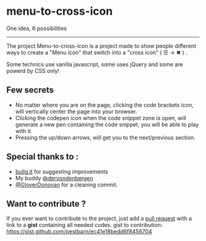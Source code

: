 # menu-to-cross-icon
One idea, 6 possibilities

---

The project Menu-to-cross-icon is a project made to show people different ways to create a "Menu icon" that switch into a "cross icon" ( ☰ -> ✖ ) . 

Some technics use vanilla javascript, some uses jQuery and some are powerd by CSS only!

## Few secrets 
- No matter where you are on the page, clicking the code brackets icon, will vertically center the page into your browser.
- Clicking the codepen icon when the code snippet zone is open, will generate a new pen containing the code snippet, you will be able to play with it.
- Pressing the up/down arrows, will get you to the next/previous section. 

## Special thanks to : 
- [bullg.it](http://bullg.it) for suggesting improvements
- My buddy [@dervondenbergen](http://twitter.com/dervondenbergen) 
- [@GloverDonovan](https://github.com/GloverDonovan) for a cleaning commit.

## Want to contribute ? 
If you ever want to contribute to the project, just add a [pull request](https://github.com/LukyVj/menu-to-cross-icon/pulls) with a link to a **gist** containing all needed codes. 
gist to contribution: https://gist.github.com/pestbarn/ec41e18bedd6f8456704
